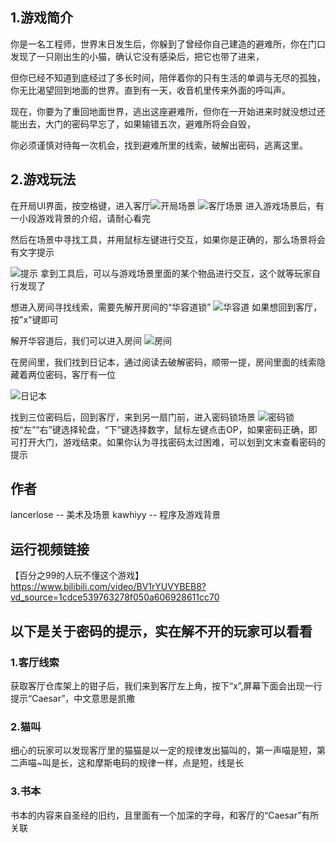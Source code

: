 ﻿

## 1.游戏简介

你是一名工程师，世界末日发生后，你躲到了曾经你自己建造的避难所，你在门口发现了一只刚出生的小猫，确认它没有感染后，把它也带了进来，

但你已经不知道到底经过了多长时间，陪伴着你的只有生活的单调与无尽的孤独，你无比渴望回到地面的世界。直到有一天，收音机里传来外面的呼叫声。

现在，你要为了重回地面世界，逃出这座避难所，但你在一开始进来时就没想过还能出去，大门的密码早忘了，如果输错五次，避难所将会自毁，

你必须谨慎对待每一次机会，找到避难所里的线索，破解出密码，逃离这里。

## 2.游戏玩法

在开局UI界面，按空格键，进入客厅![开局场景](https://i-blog.csdnimg.cn/direct/426aba62d81644a5bf95ceeba5fe429e.png#pic_center)
![客厅场景](https://i-blog.csdnimg.cn/direct/b6ee5c01f8114581aa3302565e472494.png#pic_center)
进入游戏场景后，有一小段游戏背景的介绍，请耐心看完

然后在场景中寻找工具，并用鼠标左键进行交互，如果你是正确的，那么场景将会有文字提示

![提示](https://i-blog.csdnimg.cn/direct/cd25e66e89924cd38484c0f5b9a6d1f5.png#pic_center)
拿到工具后，可以与游戏场景里面的某个物品进行交互，这个就等玩家自行发现了

想进入房间寻找线索，需要先解开房间的“华容道锁”
![华容道](https://i-blog.csdnimg.cn/direct/992db36242fe47cf980a1c0e34cfe541.png)
如果想回到客厅，按"x"键即可

解开华容道后，我们可以进入房间
![房间](https://i-blog.csdnimg.cn/direct/8b6581ef5c9746c2b8e057144146e290.png)

在房间里，我们找到日记本，通过阅读去破解密码，顺带一提，房间里面的线索隐藏着两位密码，客厅有一位

![日记本](https://i-blog.csdnimg.cn/direct/cfc3142aaca84dc9a1b3541a069bc0df.png)

找到三位密码后，回到客厅，来到另一扇门前，进入密码锁场景
![密码锁](https://i-blog.csdnimg.cn/direct/a934d0bfdf7744d1bb5ee18d768f26e4.png)
按“左”“右”键选择轮盘，“下”键选择数字，鼠标左键点击OP，如果密码正确，即可打开大门，游戏结束。如果你认为寻找密码太过困难，可以划到文末查看密码的提示



## 作者
lancerlose -- 美术及场景
kawhiyy -- 程序及游戏背景


## 运行视频链接
【百分之99的人玩不懂这个游戏】https://www.bilibili.com/video/BV1rYUVYBEB8?vd_source=1cdce539763278f050a606928611cc70

## 以下是关于密码的提示，实在解不开的玩家可以看看





































































### 1.客厅线索
获取客厅仓库架上的钳子后，我们来到客厅左上角，按下“x”,屏幕下面会出现一行提示“Caesar”，中文意思是凯撒

### 2.猫叫
细心的玩家可以发现客厅里的猫猫是以一定的规律发出猫叫的，第一声喵是短，第二声喵~叫是长，这和摩斯电码的规律一样，点是短，线是长

### 3.书本
书本的内容来自圣经的旧约，且里面有一个加深的字母，和客厅的“Caesar”有所关联



